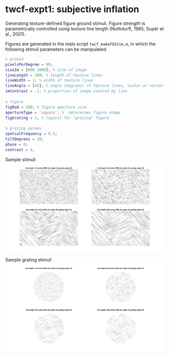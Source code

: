 <h1>twcf-expt1: subjective inflation</h1>

Generating texture-defined figure ground stimuli. Figure strength is parametrically controlled using texture line length (Nothdurft, 1985; Supèr et al., 2001).

Figures are generated in the main script `twcf_makeFGStim.m`, in which the following stimuli parameters can be manipulated. 
```matlab 
% ground 
pixelsPerDegree = 99; 
sizeIm = [600 1000]; % size of image 
lineLength = 100; % length of texture lines
lineWidth = 1; % width of texture lines
lineAngle = [45]; % angle (degrees) of texture lines, scalar or vector 
imContrast = .1; % proportion of image covered by line 

% figure 
figRad = 260; % figure aperture size
apertureType = 'square'; %  determines figure shape 
figGrating = 1; % logical for "grating" figure 

% grating params 
spatialFrequency = 0.5; 
tiltDegrees = 30;
phase = 0;
contrast = 1;
```

Sample stimuli
![FG stimuli sample](figs/fgStimSample.jpg)

Sample grating stimuli
![FG stimuli sample grating](figs/fgStimSampleGrating.jpg)